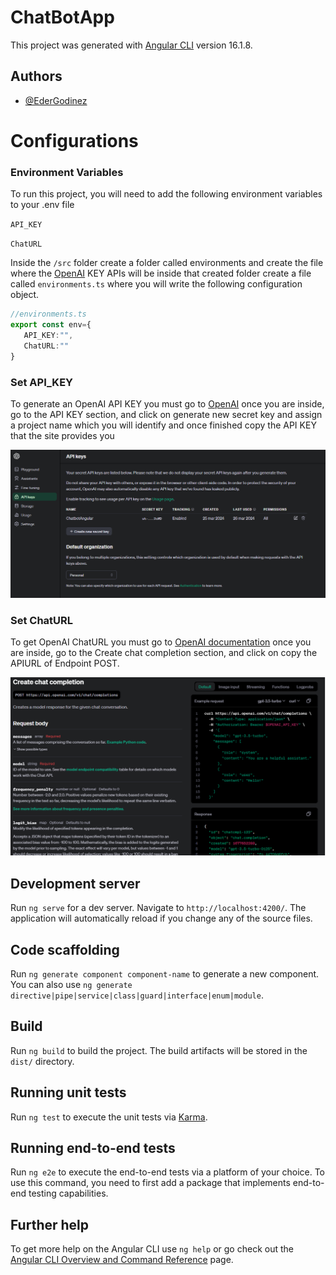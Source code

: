 # ChatBotApp

This project was generated with [Angular CLI](https://github.com/angular/angular-cli) version 16.1.8.
## Authors

- [@EderGodinez](https://github.com/EderGodinez)

# Configurations

### Environment Variables

To run this project, you will need to add the following environment variables to your .env file

`API_KEY`

`ChatURL`

Inside the `/src` folder create a folder called environments and create the file where the [OpenAI](https://openai.com/blog/openai-api) KEY APIs will be inside that created folder create a file called `environments.ts` where you will write the following configuration object.
```typescript
//environments.ts
export const env={
   API_KEY:"",
   ChatURL:""
}
```
### Set API_KEY

To generate an OpenAI API KEY you must go to [OpenAI](https://platform.openai.com/api-keys) once you are inside, go to the API KEY section, and click on generate new secret key and assign a project name which you will identify and once finished copy the API KEY that the site provides you

![Api generator screenshot](https://github.com/EderGodinez/ChatBot/blob/main/src/github-assets/APIKEY.png)



### Set ChatURL

To get OpenAI ChatURL you must go to [OpenAI documentation](https://platform.openai.com/docs/api-reference/chat/create?lang=node.js) once you are inside, go to the Create chat completion section, and click on copy the APIURL of Endpoint POST.

![POST endpoint URL](https://github.com/EderGodinez/ChatBot/blob/main/src/github-assets/CHATURL.png)



## Development server

Run `ng serve` for a dev server. Navigate to `http://localhost:4200/`. The application will automatically reload if you change any of the source files.

## Code scaffolding

Run `ng generate component component-name` to generate a new component. You can also use `ng generate directive|pipe|service|class|guard|interface|enum|module`.

## Build

Run `ng build` to build the project. The build artifacts will be stored in the `dist/` directory.

## Running unit tests

Run `ng test` to execute the unit tests via [Karma](https://karma-runner.github.io).

## Running end-to-end tests

Run `ng e2e` to execute the end-to-end tests via a platform of your choice. To use this command, you need to first add a package that implements end-to-end testing capabilities.

## Further help

To get more help on the Angular CLI use `ng help` or go check out the [Angular CLI Overview and Command Reference](https://angular.io/cli) page.

